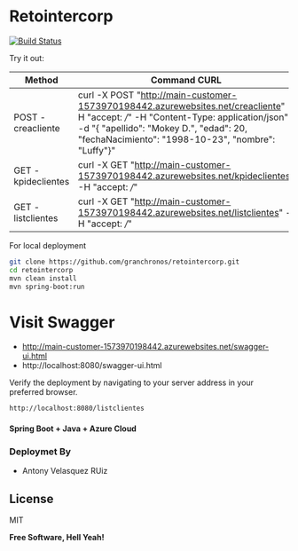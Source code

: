 # Retointercorp

[![Build Status](https://travis-ci.org/joemccann/dillinger.svg?branch=master)](https://travis-ci.org/joemccann/dillinger)

Try it out:

| Method | Command CURL |
| ------ | ------ |
| POST - creacliente | curl -X POST "http://main-customer-1573970198442.azurewebsites.net/creacliente" -H "accept: */*" -H "Content-Type: application/json" -d "{ \"apellido\": \"Mokey D.\", \"edad\": 20, \"fechaNacimiento\": \"1998-10-23\", \"nombre\": \"Luffy\"}" |
| GET - kpideclientes | curl -X GET "http://main-customer-1573970198442.azurewebsites.net/kpideclientes" -H "accept: */*" |
| GET - listclientes | curl -X GET "http://main-customer-1573970198442.azurewebsites.net/listclientes" -H "accept: */*" |

For local deployment

```sh
git clone https://github.com/granchronos/retointercorp.git
cd retointercorp
mvn clean install
mvn spring-boot:run
```

# Visit Swagger

- http://main-customer-1573970198442.azurewebsites.net/swagger-ui.html
- http://localhost:8080/swagger-ui.html

Verify the deployment by navigating to your server address in your preferred browser.

```sh
http://localhost:8080/listclientes
```

#### Spring Boot + Java + Azure Cloud

### Deploymet By

 - Antony Velasquez RUiz

License
----

MIT


**Free Software, Hell Yeah!**
